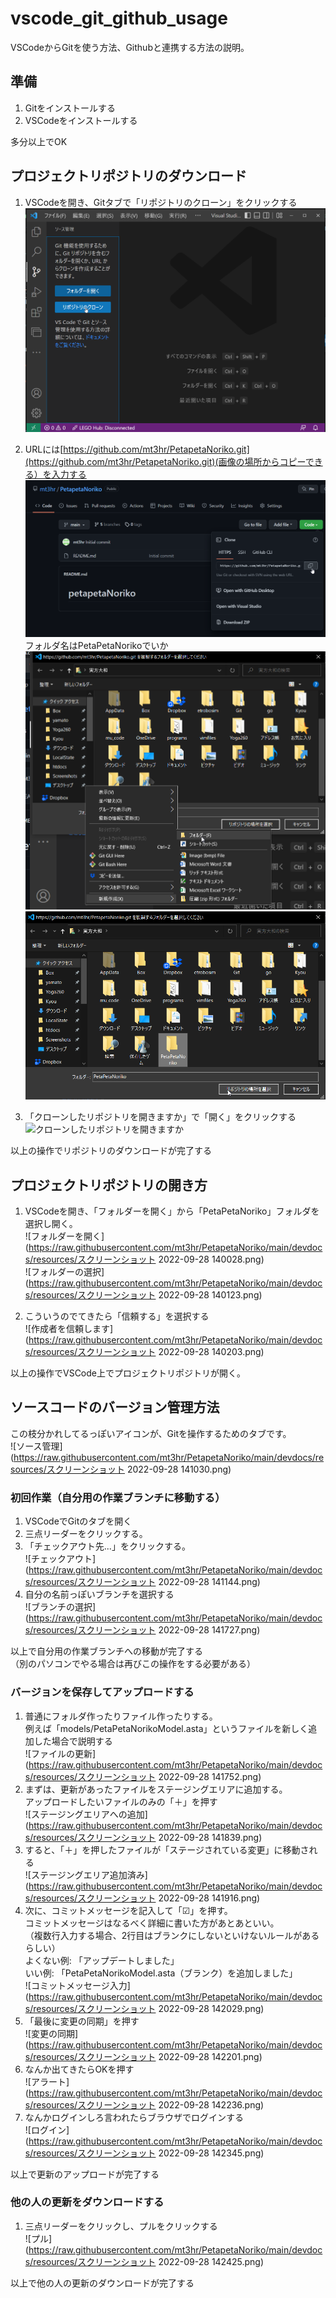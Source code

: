 # vscode_git_github_usage

VSCodeからGitを使う方法、Githubと連携する方法の説明。  

## 準備

1. Gitをインストールする  
2. VSCodeをインストールする  

多分以上でOK  

## プロジェクトリポジトリのダウンロード

1. VSCodeを開き、Gitタブで「リポジトリのクローン」をクリックする  
   ![リポジトリのクローン](https://raw.githubusercontent.com/mt3hr/PetapetaNoriko/main/devdocs/resources/screenshot.1664349341.png)  
   
2. URLには[https://github.com/mt3hr/PetapetaNoriko.git](https://github.com/mt3hr/PetapetaNoriko.git)(画像の場所からコピーできる）を入力する  
   ![URL](https://raw.githubusercontent.com/mt3hr/PetapetaNoriko/main/devdocs/resources/screenshot.1664348953.png)  
   フォルダ名はPetaPetaNorikoでいか  
   ![ディレクトリの作成](https://raw.githubusercontent.com/mt3hr/PetapetaNoriko/main/devdocs/resources/screenshot.1664348995.png)  
   ![ディレクトリの選択](https://raw.githubusercontent.com/mt3hr/PetapetaNoriko/main/devdocs/resources/screenshot.1664349013.png)  

3. 「クローンしたリポジトリを開きますか」で「開く」をクリックする  
   ![クローンしたリポジトリを開きますか](https://raw.githubusercontent.com/mt3hr/PetapetaNoriko/main/devdocs/resources\screenshot.1664349023.png)  

以上の操作でリポジトリのダウンロードが完了する  

## プロジェクトリポジトリの開き方

1. VSCodeを開き、「フォルダーを開く」から「PetaPetaNoriko」フォルダを選択し開く。  
![フォルダーを開く](https://raw.githubusercontent.com/mt3hr/PetapetaNoriko/main/devdocs/resources/スクリーンショット 2022-09-28 140028.png)  
![フォルダーの選択](https://raw.githubusercontent.com/mt3hr/PetapetaNoriko/main/devdocs/resources/スクリーンショット 2022-09-28 140123.png)  

2. こういうのでてきたら「信頼する」を選択する  
![作成者を信頼します](https://raw.githubusercontent.com/mt3hr/PetapetaNoriko/main/devdocs/resources/スクリーンショット 2022-09-28 140203.png)  

以上の操作でVSCode上でプロジェクトリポジトリが開く。  

## ソースコードのバージョン管理方法

この枝分かれしてるっぽいアイコンが、Gitを操作するためのタブです。  
![ソース管理](https://raw.githubusercontent.com/mt3hr/PetapetaNoriko/main/devdocs/resources/スクリーンショット 2022-09-28 141030.png)  

### 初回作業（自分用の作業ブランチに移動する）

1. VSCodeでGitのタブを開く  
2. 三点リーダーをクリックする。  
3. 「チェックアウト先...」をクリックする。  
![チェックアウト](https://raw.githubusercontent.com/mt3hr/PetapetaNoriko/main/devdocs/resources/スクリーンショット 2022-09-28 141144.png)  
4. 自分の名前っぽいブランチを選択する  
![ブランチの選択](https://raw.githubusercontent.com/mt3hr/PetapetaNoriko/main/devdocs/resources/スクリーンショット 2022-09-28 141727.png)  

以上で自分用の作業ブランチへの移動が完了する  
（別のパソコンでやる場合は再びこの操作をする必要がある）  

### バージョンを保存してアップロードする

1. 普通にフォルダ作ったりファイル作ったりする。  
   例えば「models/PetaPetaNorikoModel.asta」というファイルを新しく追加した場合で説明する  
   ![ファイルの更新](https://raw.githubusercontent.com/mt3hr/PetapetaNoriko/main/devdocs/resources/スクリーンショット 2022-09-28 141752.png)  
2. まずは、更新があったファイルをステージングエリアに追加する。  
   アップロードしたいファイルのみの「＋」を押す  
   ![ステージングエリアへの追加](https://raw.githubusercontent.com/mt3hr/PetapetaNoriko/main/devdocs/resources/スクリーンショット 2022-09-28 141839.png)  
3. すると、「＋」を押したファイルが「ステージされている変更」に移動される  
   ![ステージングエリア追加済み](https://raw.githubusercontent.com/mt3hr/PetapetaNoriko/main/devdocs/resources/スクリーンショット 2022-09-28 141916.png)  
4. 次に、コミットメッセージを記入して「☑」を押す。  
   コミットメッセージはなるべく詳細に書いた方があとあといい。  
   （複数行入力する場合、2行目はブランクにしないといけないルールがあるらしい）  
   よくない例: 「アップデートしました」  
   いい例: 「PetaPetaNorikoModel.asta（ブランク）を追加しました」  
   ![コミットメッセージ入力](https://raw.githubusercontent.com/mt3hr/PetapetaNoriko/main/devdocs/resources/スクリーンショット 2022-09-28 142029.png)  
5. 「最後に変更の同期」を押す  
   ![変更の同期](https://raw.githubusercontent.com/mt3hr/PetapetaNoriko/main/devdocs/resources/スクリーンショット 2022-09-28 142201.png)  
6. なんか出てきたらOKを押す  
   ![アラート](https://raw.githubusercontent.com/mt3hr/PetapetaNoriko/main/devdocs/resources/スクリーンショット 2022-09-28 142236.png)  
7. なんかログインしろ言われたらブラウザでログインする  
   ![ログイン](https://raw.githubusercontent.com/mt3hr/PetapetaNoriko/main/devdocs/resources/スクリーンショット 2022-09-28 142345.png)  

以上で更新のアップロードが完了する  

### 他の人の更新をダウンロードする  

1. 三点リーダーをクリックし、プルをクリックする  
   ![プル](https://raw.githubusercontent.com/mt3hr/PetapetaNoriko/main/devdocs/resources/スクリーンショット 2022-09-28 142425.png)  

以上で他の人の更新のダウンロードが完了する  
